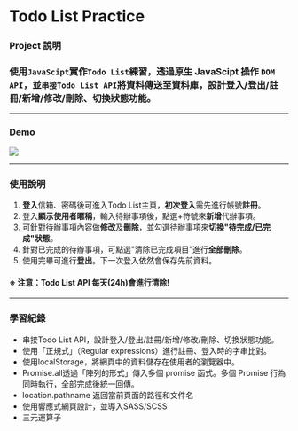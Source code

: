 Todo List Practice
===
### Project 說明
### 使用`JavaScipt`實作`Todo List`練習，透過原生 JavaScipt 操作 `DOM API`，並`串接Todo List API`將資料傳送至資料庫，設計登入/登出/註冊/新增/修改/刪除、切換狀態功能。
---

### Demo
![](https://imgur.com/a/KWgvNfZ.gif)

---
### 使用說明
1. **登入**信箱、密碼後可進入Todo List主頁，**初次登入**需先進行帳號**註冊**。
2. 登入**顯示使用者暱稱**，輸入待辦事項後，點選+符號來**新增**代辦事項。
3. 可針對待辦事項內容做**修改**及**刪除**，並勾選待辦事項來**切換"待完成/已完成"狀態**。
4. 針對已完成的待辦事項，可點選"清除已完成項目"進行**全部刪除**。
5. 使用完畢可進行**登出**。下一次登入依然會保存先前資料。
#### ※ 注意：Todo List API 每天(24h)會進行清除! 
---
### 學習紀錄
- 串接Todo List API，設計登入/登出/註冊/新增/修改/刪除、切換狀態功能。
- 使用「正規式」（Regular expressions）進行註冊、登入時的字串比對。
- 使用localStorage，將網頁中的資料儲存在使用者的瀏覽器中。
- Promise.all透過「陣列的形式」傳入多個 promise 函式。多個 Promise 行為同時執行，全部完成後統一回傳。
- location.pathname 返回當前頁面的路徑和文件名
- 使用響應式網頁設計，並導入SASS/SCSS
- 三元運算子
